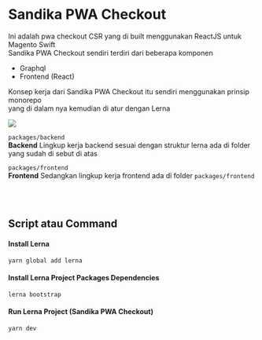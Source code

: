 # Sandika PWA Checkout

Ini adalah pwa checkout CSR yang di built menggunakan ReactJS untuk Magento Swift <br/>
Sandika PWA Checkout sendiri terdiri dari beberapa komponen

- Graphql
- Frontend (React)

Konsep kerja dari Sandika PWA Checkout itu sendiri menggunakan prinsip monorepo <br/>
yang di dalam nya kemudian di atur dengan Lerna

<img src="https://miro.medium.com/max/960/1*obV0EGRGtftMYtM4_DTTQA.png"/> <br/>

`packages/backend`<br/>
<b>Backend</b>
Lingkup kerja backend sesuai dengan struktur lerna ada di folder yang sudah di sebut di atas

`packages/frontend`<br/>
<b>Frontend</b>
Sedangkan lingkup kerja frontend ada di folder `packages/frontend`

<br/><br/>

## Script atau Command
#### Install Lerna
```yarn global add lerna``` <br/>
#### Install Lerna Project Packages Dependencies
```lerna bootstrap```<br/>
#### Run Lerna Project (Sandika PWA Checkout)
```yarn dev```
